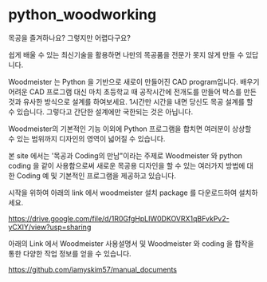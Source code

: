 # python_woodworking
목공을 즐겨하나요? 그렇지만 어렵다구요? 

쉽게 배울 수 있는 최신기술을 활용하면 나만의 목공품을 전문가 못지 않게 만들 수 있답니다.

Woodmeister 는 Python 을 기반으로 새로이 만들어진 CAD program입니다. 배우기 어려운 CAD 프로그램 대신 마치 초등학교 때 공작시간에 전개도를 만들어 박스를 만든 것과 유사한 방식으로 설계를 하여보세요. 1시간만 시간을 내면 당신도 목공 설계를 할 수 있습니다. 그렇다고 간단한 설계에만 국한되는 것은 아닙니다. 

Woodmeister의 기본적인 기능 이외에 Python 프로그램을 합치면 여러분이 상상할 수 있는 범위까지 디자인의 영역이 넓어질 수 있습니다. 

본 site 에서는 '목공과 Coding의 만남"이라는 주제로 Woodmeister 와 python coding 을 같이 사용함으로써 새로운 목공용 디자인을 할 수 있는 여러가지 방법에 대한 Coding 예 및 기본적인 프로그램을 제공하고 있습니다.

시작을 위하여 아래의 link 에서 woodmeister 설치 package 를 다운로드하여 설치하세요.

https://drive.google.com/file/d/1R0GfgHpLIW0DKOVRX1qBFvkPv2-yCXlY/view?usp=sharing

아래의 Link 에서 Woodmeister 사용설명서 및 Woodmeister 와 coding 을 합작을 통한 다양한 작업 정보를 얻을 수 있습니다.

https://github.com/iamyskim57/manual_documents
